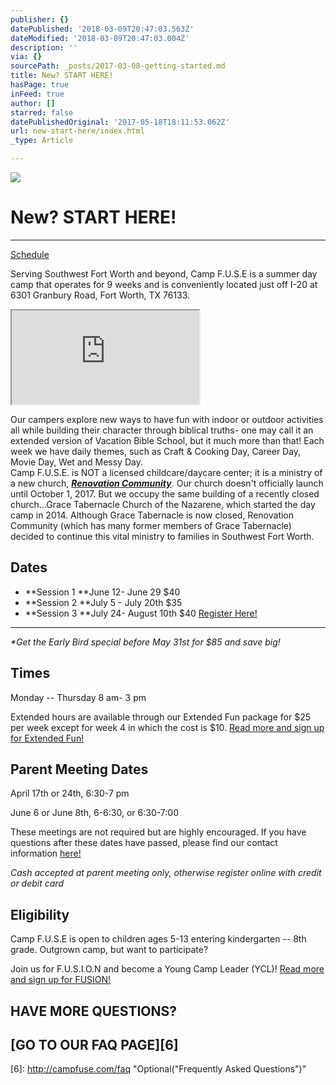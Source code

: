 ```yaml
---
publisher: {}
datePublished: '2018-03-09T20:47:03.563Z'
dateModified: '2018-03-09T20:47:03.004Z'
description: ''
via: {}
sourcePath: _posts/2017-03-08-getting-started.md
title: New? START HERE!
hasPage: true
inFeed: true
author: []
starred: false
datePublishedOriginal: '2017-05-18T18:11:53.062Z'
url: new-start-here/index.html
_type: Article

---
```

![](https://the-grid-user-content.s3-us-west-2.amazonaws.com/e68a7ac0-79cf-427f-8264-72dd00662d5d.jpg)

# New? START HERE!

---

[Schedule][0]

Serving Southwest Fort Worth and beyond, Camp F.U.S.E is a summer day camp that operates for 9 weeks and is conveniently located just off I-20 at 6301 Granbury Road, Fort Worth, TX 76133\.

<iframe src="https://the-grid.github.io/ed-location/?latitude=32.65692&amp;longitude=-97.401731&amp;zoom=16&amp;address=6301%20Granbury%20Rd%2C%20Fort%20Worth%2C%20Texas%2076133%2C%20United%20States" style=""></iframe>

Our campers explore new ways to have fun with indoor or outdoor activities all while building their character through biblical truths- one may call it an extended version of Vacation Bible School, but it much more than that! Each week we have daily themes, such as Craft & Cooking Day, Career Day, Movie Day, Wet and Messy Day.  
Camp F.U.S.E. is NOT a licensed childcare/daycare center; it is a ministry of a new church, _**[Renovation Community][1]**_. Our church doesn't officially launch until October 1, 2017\. But we occupy the same building of a recently closed church...Grace Tabernacle Church of the Nazarene, which started the day camp in 2014\. Although Grace Tabernacle is now closed, Renovation Community (which has many former members of Grace Tabernacle) decided to continue this vital ministry to families in Southwest Fort Worth.

## Dates

* **Session 1 **June 12- June 29 $40
* **Session 2 **July 5 - July 20th $35
* **Session 3 **July 24- August 10th $40
[Register Here!][2]

---

_\*Get the Early Bird special before May 31st for $85 and save big!_

## Times

Monday -- Thursday 8 am- 3 pm

Extended hours are available through our Extended Fun package for $25 per week except for week 4 in which the cost is $10\.
[Read more and sign up for Extended Fun!][3]

## Parent Meeting Dates

April 17th or 24th, 6:30-7 pm

June 6 or June 8th, 6-6:30, or 6:30-7:00

These meetings are not required but are highly encouraged. If you have questions after these dates have passed, please find our contact information [here!][4]

_Cash accepted at parent meeting only, otherwise register online with credit or debit card_

## Eligibility

Camp F.U.S.E is open to children ages 5-13 entering kindergarten -- 8th grade. Outgrown camp, but want to participate?

Join us for F.U.S.I.O.N and become a Young Camp Leader (YCL)!
[Read more and sign up for FUSION!][5]

## HAVE MORE QUESTIONS?

## **[GO TO OUR FAQ PAGE][6]**

[0]: https://drive.google.com/file/d/0ByMq3lVSE7auaG8xaW5tcW1qRFk/view?usp=sharing
[1]: http://renovationcommunity.church/
[2]: https://renovationcommunity.easytitheplus.com/external/form/97df4dcb-456e-4785-9528-b4c79e79df6c
[3]: http://campfuse.com/extended-fun
[4]: http://campfuse.com/contact-us "here!"
[5]: http://campfuse.com/fusion
[6]: http://campfuse.com/faq "Optional("Frequently Asked Questions")"